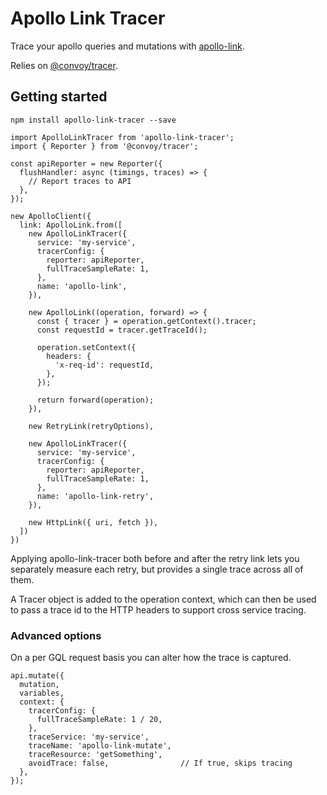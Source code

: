 # Apollo Link Tracer

Trace your apollo queries and mutations with [apollo-link](https://github.com/apollographql/apollo-link).

Relies on [@convoy/tracer](https://github.com/convoyinc/tracer).

## Getting started
```
npm install apollo-link-tracer --save
```

```
import ApolloLinkTracer from 'apollo-link-tracer';
import { Reporter } from '@convoy/tracer';

const apiReporter = new Reporter({
  flushHandler: async (timings, traces) => {
    // Report traces to API
  },
});

new ApolloClient({
  link: ApolloLink.from([
    new ApolloLinkTracer({
      service: 'my-service',
      tracerConfig: {
        reporter: apiReporter,
        fullTraceSampleRate: 1,
      },
      name: 'apollo-link',
    }),

    new ApolloLink((operation, forward) => {
      const { tracer } = operation.getContext().tracer;
      const requestId = tracer.getTraceId();

      operation.setContext({
        headers: {
          'x-req-id': requestId,
        },
      });

      return forward(operation);
    }),

    new RetryLink(retryOptions),

    new ApolloLinkTracer({
      service: 'my-service',
      tracerConfig: {
        reporter: apiReporter,
        fullTraceSampleRate: 1,
      },
      name: 'apollo-link-retry',
    }),

    new HttpLink({ uri, fetch }),
  ])
})
```

Applying apollo-link-tracer both before and after the retry link lets you separately measure each retry, but provides a single trace across all of them.

A Tracer object is added to the operation context, which can then be used to pass a trace id to the HTTP headers to support cross service tracing.

### Advanced options

On a per GQL request basis you can alter how the trace is captured.

```
api.mutate({
  mutation,
  variables,
  context: {
    tracerConfig: {
      fullTraceSampleRate: 1 / 20,
    },
    traceService: 'my-service',
    traceName: 'apollo-link-mutate',
    traceResource: 'getSomething',
    avoidTrace: false,                // If true, skips tracing
  },
});
```
